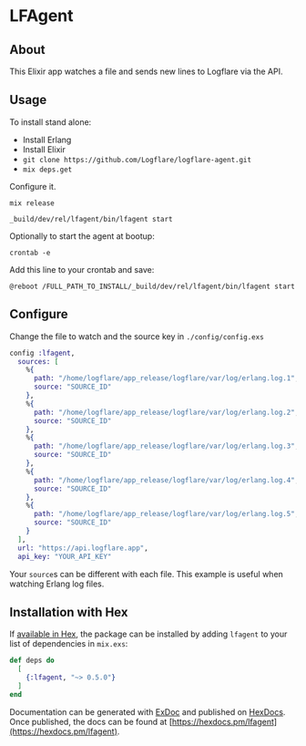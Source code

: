 # LFAgent

## About

This Elixir app watches a file and sends new lines to Logflare via the API.

## Usage

To install stand alone:

  * Install Erlang
  * Install Elixir
  * `git clone https://github.com/Logflare/logflare-agent.git`
  * `mix deps.get`

Configure it.

`mix release`

`_build/dev/rel/lfagent/bin/lfagent start`

Optionally to start the agent at bootup:

`crontab -e`

Add this line to your crontab and save:

`@reboot /FULL_PATH_TO_INSTALL/_build/dev/rel/lfagent/bin/lfagent start`

## Configure

Change the file to watch and the source key in `./config/config.exs`

```elixir
config :lfagent,
  sources: [
    %{
      path: "/home/logflare/app_release/logflare/var/log/erlang.log.1",
      source: "SOURCE_ID"
    },
    %{
      path: "/home/logflare/app_release/logflare/var/log/erlang.log.2",
      source: "SOURCE_ID"
    },
    %{
      path: "/home/logflare/app_release/logflare/var/log/erlang.log.3",
      source: "SOURCE_ID"
    },
    %{
      path: "/home/logflare/app_release/logflare/var/log/erlang.log.4",
      source: "SOURCE_ID"
    },
    %{
      path: "/home/logflare/app_release/logflare/var/log/erlang.log.5",
      source: "SOURCE_ID"
    }
  ],
  url: "https://api.logflare.app",
  api_key: "YOUR_API_KEY"
```

Your `source`s can be different with each file. This example is useful when watching Erlang log files.

## Installation with Hex

If [available in Hex](https://hex.pm/docs/publish), the package can be installed
by adding `lfagent` to your list of dependencies in `mix.exs`:

```elixir
def deps do
  [
    {:lfagent, "~> 0.5.0"}
  ]
end
```

Documentation can be generated with [ExDoc](https://github.com/elixir-lang/ex_doc)
and published on [HexDocs](https://hexdocs.pm). Once published, the docs can
be found at [https://hexdocs.pm/lfagent](https://hexdocs.pm/lfagent).
